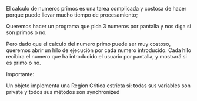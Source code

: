 El calculo de numeros primos es una tarea complicada y costosa de hacer porque puede
llevar mucho tiempo de procesamiento;

Queremos hacer un programa que pida 3 numeros por pantalla y nos diga si son primos o no.

Pero dado que el calculo del numero primo puede ser muy costoso, queremos abrir un hilo de
ejecución por cada numero introducido. Cada hilo recibira el numero que ha introducido el 
usuario por pantalla, y mostrará si es primo o no.

Importante:

Un objeto implementa una Region Critica estricta si: todas sus variables son private y todos sus métodos son synchronized